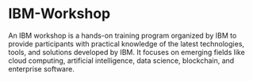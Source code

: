 # IBM-Workshop
An IBM workshop is a hands-on training program organized by IBM to provide participants with practical knowledge of the latest technologies, tools, and solutions developed by IBM. It focuses on emerging fields like cloud computing, artificial intelligence, data science, blockchain, and enterprise software.
